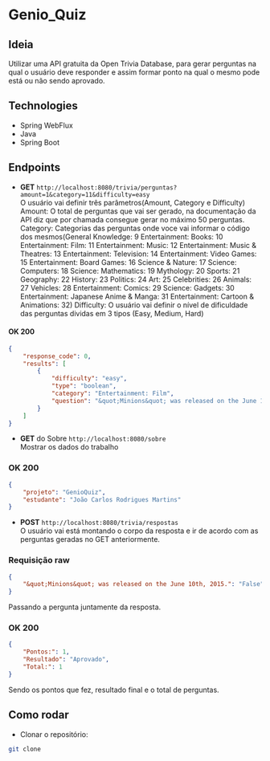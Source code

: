 # Genio_Quiz

## Ideia
Utilizar uma API gratuita da Open Trivia Database, para gerar perguntas na qual o usuário deve responder e assim formar ponto na qual o mesmo pode está ou não sendo aprovado.

## Technologies
- Spring WebFlux
- Java
- Spring Boot

## Endpoints

* **GET** `http://localhost:8080/trivia/perguntas?amount=1&category=11&difficulty=easy`  
O usuário vai definir três parâmetros(Amount, Category e Difficulty)
Amount: O total de perguntas que vai ser gerado, na documentação da API diz que por chamada consegue gerar no máximo 50 perguntas.
Category: Categorias das perguntas onde voce vai informar o código dos mesmos(General Knowledge: 9
                                                                              Entertainment: Books: 10
                                                                              Entertainment: Film: 11
                                                                              Entertainment: Music: 12
                                                                              Entertainment: Music & Theatres: 13
                                                                              Entertainment: Television: 14
                                                                              Entertainment: Video Games: 15
                                                                              Entertainment: Board Games: 16
                                                                              Science & Nature: 17
                                                                              Science: Computers: 18
                                                                              Science: Mathematics: 19
                                                                              Mythology: 20
                                                                              Sports: 21
                                                                              Geography: 22
                                                                              History: 23
                                                                              Politics: 24
                                                                              Art: 25
                                                                              Celebrities: 26
                                                                              Animals: 27
                                                                              Vehicles: 28
                                                                              Entertainment: Comics: 29
                                                                              Science: Gadgets: 30
                                                                              Entertainment: Japanese Anime & Manga: 31
                                                                              Entertainment: Cartoon & Animations: 32)
Difficulty: O usuário vai definir o nível de dificuldade das perguntas dividas em 3 tipos (Easy, Medium, Hard)  

#### **OK 200**
```json
{
    "response_code": 0,
    "results": [
        {
            "difficulty": "easy",
            "type": "boolean",
            "category": "Entertainment: Film",
            "question": "&quot;Minions&quot; was released on the June 10th, 2015."
        }
    ]
}
```

* **GET** do Sobre `http://localhost:8080/sobre`  
Mostrar os dados do trabalho

### **OK 200**
```json
{
    "projeto": "GenioQuiz",
    "estudante": "João Carlos Rodrigues Martins"
}
```

* **POST** `http://localhost:8080/trivia/respostas`  
O usuário vai está montando o corpo da resposta e ir de acordo com as perguntas geradas no GET anteriormente.

### Requisição raw

```json
{
    "&quot;Minions&quot; was released on the June 10th, 2015.": "False"
} 
```
Passando a pergunta juntamente da resposta.

### **OK 200**
```json
{
    "Pontos:": 1,
    "Resultado": "Aprovado",
    "Total:": 1
}
```

Sendo os pontos que fez, resultado final e o total de perguntas.

## Como rodar

* Clonar o repositório: 
```bash
git clone 
```
